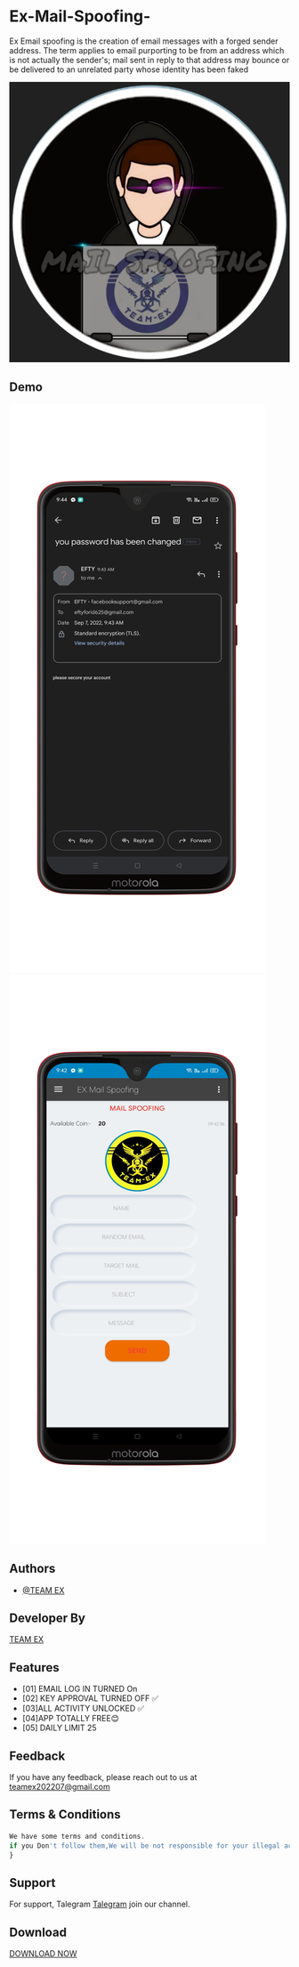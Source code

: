 # Ex-Mail-Spoofing-
Ex Email spoofing is the creation of email messages with a forged sender address. The term applies to email purporting to be from an address which is not actually the sender's; mail sent in reply to that address may bounce or be delivered to an unrelated party whose identity has been faked

 
![Logo](received_1481442202284869.webp)

## Demo
![Logo](1662522301800_100.PNG)
![Logo](1662522313435_100.PNG)



## Authors

- [@TEAM EX](https://t.me/Teamex07)


## Developer By


<a href="https://t.me/Teamex07">TEAM EX</a>


## Features



- [01] EMAIL LOG IN TURNED On
- [02] KEY APPROVAL TURNED OFF ✅
- [03]ALL ACTIVITY UNLOCKED ✅
- [04]APP TOTALLY FREE😊
- [05] DAILY LIMIT 25



## Feedback

If you have any feedback, please reach out to us at teamex202207@gmail.com
    






## Terms & Conditions 

```javascript
We have some terms and conditions.
if you Don't follow them,We will be not responsible for your illegal activities.../>
}
```


## Support

For support, Talegram <a href="https://t.me/Teamex07">Talegram</a> join our channel.


## Download 
<a href="https://raw.githubusercontent.com/Teamex07/Ex-Bomber-Pro/main/ExBomber.apk">DOWNLOAD NOW</a>

